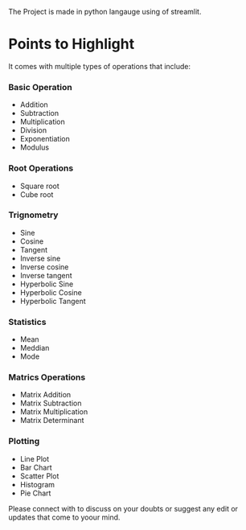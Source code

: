 The Project is made in python langauge using of streamlit.

# Points to Highlight
It comes with multiple types of operations that include: 

### Basic Operation
- Addition
- Subtraction
- Multiplication
- Division
- Exponentiation
- Modulus
  
### Root Operations 
- Square root
- Cube root
  
### Trignometry 
- Sine
- Cosine
- Tangent
- Inverse sine
- Inverse cosine
- Inverse tangent
- Hyperbolic Sine
- Hyperbolic Cosine
- Hyperbolic Tangent
  
### Statistics 
- Mean
- Meddian
- Mode

### Matrics Operations 
- Matrix Addition
- Matrix Subtraction
- Matrix Multiplication
- Matrix Determinant

### Plotting 
- Line Plot
- Bar Chart
- Scatter Plot
- Histogram
- Pie Chart



Please connect with to discuss on your doubts or suggest any edit or updates that come to yoour mind.  
